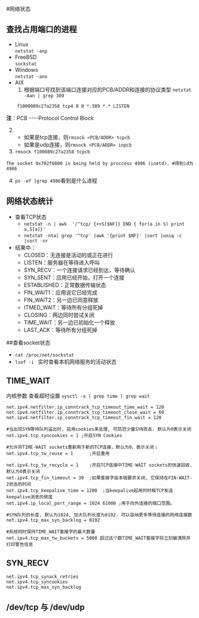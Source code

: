 #网络状态

## 查找占用端口的进程
* Linux    
`netstat -anp`
* FreeBSD  
`sockstat`  
* Windows   
`netstat -ano`
* AIX
   1. 根据端口号找到该端口连接对应的PCB/ADDR和连接的协议类型
   `netstat -Aan | grep 389`    
```
    f1000089c27a2358 tcp4 0 0 *.389 *.* LISTEN
```
**注**：PCB ----Protocol Control Block

   2. * 如果是tcp连接，则`rmsock <PCB/ADDR> tcpcb`
      * 如果是udp连接，则`rmsock <PCB/ADDR> inpcb `
   3. `rmsock f100089c27a2358 tcpcb`   
```
The socket 0x702f6800 is being held by proccess 4986 (inetd). #得到id为4986
```

   4. `ps -ef |grep 4986`看到是什么进程

## 网络状态统计
   * 查看TCP状态
      * `netstat -n | awk  '/^tcp/ {++S[$NF]} END { for(a in S) print a,S[a]}'`
      * `netstat -nta| grep '^tcp' |awk '{print $NF}' |sort |uniq -c |sort -nr`
   * 结果中：
       * CLOSED：无连接是活动的或正在进行
       * LISTEN：服务器在等待进入呼叫
       * SYN_RECV：一个连接请求已经到达，等待确认
       * SYN_SENT：应用已经开始，打开一个连接
       * ESTABLISHED：正常数据传输状态
       * FIN_WAIT1：应用说它已经完成
       * FIN_WAIT2：另一边已同意释放
       * ITMED_WAIT：等待所有分组死掉
       * CLOSING：两边同时尝试关闭
       * TIME_WAIT：另一边已初始化一个释放
       * LAST_ACK：等待所有分组死掉

##查看socket状态
   * `cat /proc/net/sockstat`
   * `lsof -i ` 实时查看本机网络服务的活动状态

## TIME_WAIT
内核参数 查看超时设置 `sysctl -a | grep time | grep wait`
```
net.ipv4.netfilter.ip_conntrack_tcp_timeout_time_wait = 120
net.ipv4.netfilter.ip_conntrack_tcp_timeout_close_wait = 60
net.ipv4.netfilter.ip_conntrack_tcp_timeout_fin_wait = 120

#当出现SYN等待队列溢出时, 启用cookies来处理, 可防范少量SYN攻击. 默认为0表示关闭
net.ipv4.tcp_syncookies = 1 ;开启SYN Cookies

#允许将TIME-WAIT sockets重新用于新的TCP连接，默认为0，表示关闭；
net.ipv4.tcp_tw_reuse = 1      ;开启重用

net.ipv4.tcp_tw_recycle = 1    ;开启TCP连接中TIME-WAIT sockets的快速回收.默认为0表示关闭
net.ipv4.tcp_fin_timeout = 30  ;如果套接字由本端要求关闭, 它保持在FIN-WAIT-2状态的时间
net.ipv4.tcp_keepalive_time = 1200  ;当keepalive起用的时候TCP发送keepalive消息的频度
net.ipv4.ip_local_port_range = 1024	61000 ;用于向外连接的端口范围。

#SYN队列的长度, 默认为1024, 加大队列长度为8192. 可以容纳更多等待连接的网络连接数
net.ipv4.tcp_max_syn_backlog = 8192

#系统同时保持TIME_WAIT套接字的最大数量
net.ipv4.tcp_max_tw_buckets = 5000 超过这个数TIME_WAIT套接字将立刻被清除并打印警告信息
```

## SYN_RECV
```
net.ipv4.tcp_synack_retries
net.ipv4.tcp_syncookies
net.ipv4.tcp_max_syn_backlog  
```

## /dev/tcp 与 /dev/udp
